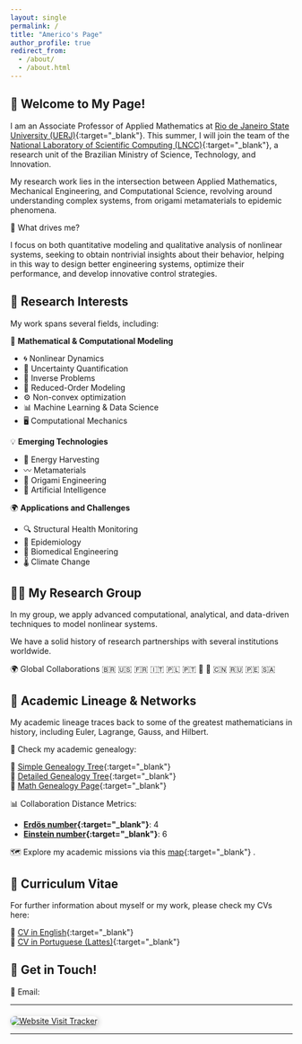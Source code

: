 ```yaml
---
layout: single
permalink: /
title: "Americo's Page"
author_profile: true
redirect_from: 
  - /about/
  - /about.html
---
```



## 👋 Welcome to My Page!

I am an Associate Professor of Applied Mathematics at [Rio de Janeiro State University (UERJ)](https://www.uerj.br){:target="_blank"}. This summer, I will join the team of the [National Laboratory of Scientific Computing (LNCC)](https://www.lncc.br){:target="_blank"}, a research unit of the Brazilian Ministry of Science, Technology, and Innovation.

My research work lies in the intersection between Applied Mathematics, Mechanical Engineering, and Computational Science, revolving around understanding complex systems, from origami metamaterials to epidemic phenomena.

📌 What drives me?

I focus on both quantitative modeling and qualitative analysis of nonlinear systems, seeking to obtain nontrivial insights about their behavior, helping in this way to design better engineering systems, optimize their performance, and develop innovative control strategies.


## 🔬 Research Interests
My work spans several fields, including:

📢 **Mathematical & Computational Modeling**
- 🌀 Nonlinear Dynamics
- 🎲 Uncertainty Quantification
- 🔄 Inverse Problems
- 🎯 Reduced-Order Modeling
- ⚙️ Non-convex optimization
- 📊 Machine Learning & Data Science
- 🖥️ Computational Mechanics

💡 **Emerging Technologies**
- 🔋 Energy Harvesting
- 〰️ Metamaterials
- 🦢 Origami Engineering
- 🤖 Artificial Intelligence

🌍 **Applications and Challenges**
- 🔍 Structural Health Monitoring
- 🦠 Epidemiology
- 🏥 Biomedical Engineering
- 🌡️ Climate Change

## 🧑‍🔬 My Research Group

In my group, we apply advanced computational, analytical, and data-driven techniques to model nonlinear systems.

We have a solid history of research partnerships with several institutions worldwide.

🌍 Global Collaborations 🇧🇷 🇺🇸 🇫🇷 🇮🇹 🇵🇱 🇵🇹 🏴󠁧󠁢󠁥󠁮󠁧󠁿 🏴󠁧󠁢󠁳󠁣󠁴󠁿 🇨🇳 🇷🇺 🇵🇪 🇸🇦


## 📜 Academic Lineage & Networks

My academic lineage traces back to some of the greatest mathematicians in history, including Euler, Lagrange, Gauss, and Hilbert.

🔗 Check my academic genealogy:

📌 [Simple Genealogy Tree](MathGenDSc_short.png){:target="_blank"} <br> 
📌 [Detailed Genealogy Tree](MathGenDSc_long.pdf){:target="_blank"} <br> 
📌 [Math Genealogy Page](https://www.mathgenealogy.org/id.php?id=190869){:target="_blank"}

📊 Collaboration Distance Metrics:
- **[Erdös number](http://en.wikipedia.org/wiki/Erd%C5%91s_number){:target="_blank"}**: 4  
- **[Einstein number](https://en.wikipedia.org/wiki/Albert_Einstein){:target="_blank"}**: 6  

🗺️ Explore my academic missions via this [map](https://www.google.com/maps/d/u/0/edit?mid=1FNzydcMk6KBmC95wmewKa-9ovvz8WjUx&usp=sharing){:target="_blank"} . 


## 📄 Curriculum Vitae
For further information about myself or my work, please check my CVs here:

📝 [CV in English](https://drive.google.com/file/d/1ygEfRCeiwdAXOe2f2re023aFvwbyHuUE/view?usp=sharing){:target="_blank"} <br> 
📝 [CV in Portuguese (Lattes)](http://lattes.cnpq.br/5659403706694491){:target="_blank"}  


## 🚀 Get in Touch!
📧 Email: <span id="email"></span>
<script>
  document.getElementById("email").innerHTML = 
    '<a href="mailto:' + 'americo' + '.' + 'cunha' + '@' + 'uerj' + '.' + 'br">' + 'americo' + '.' + 'cunha' + '@' + 'uerj' + '.' + 'br' + '</a>';
</script>

---
<div style="text-align: left; margin-top: 20px;">
    <a href="https://clustrmaps.com/site/180pt" target="_blank" title="Visit tracker" rel="nofollow">
        <img src="https://clustrmaps.com/map_v2.png?cl=cbe090&amp;w=a&amp;d=HRTH8C49cgDrRoftM8LbwG0ArldkrPcAhc0ZPlbgsQI&amp;co=2d78ad&amp;ct=ffffff&amp;t=tt" 
        alt="Website Visit Tracker" style="border-radius: 8px; box-shadow: 2px 2px 10px rgba(0,0,0,0.2);">
    </a>
</div>

---
